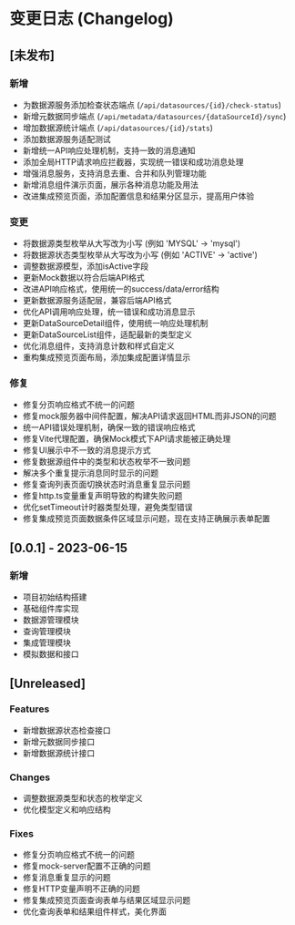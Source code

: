 # 变更日志 (Changelog)

## [未发布]

### 新增
- 为数据源服务添加检查状态端点 (`/api/datasources/{id}/check-status`)
- 新增元数据同步端点 (`/api/metadata/datasources/{dataSourceId}/sync`)
- 增加数据源统计端点 (`/api/datasources/{id}/stats`)
- 添加数据源服务适配测试
- 新增统一API响应处理机制，支持一致的消息通知
- 添加全局HTTP请求响应拦截器，实现统一错误和成功消息处理
- 增强消息服务，支持消息去重、合并和队列管理功能
- 新增消息组件演示页面，展示各种消息功能及用法
- 改进集成预览页面，添加配置信息和结果分区显示，提高用户体验

### 变更
- 将数据源类型枚举从大写改为小写 (例如 'MYSQL' -> 'mysql')
- 将数据源状态类型枚举从大写改为小写 (例如 'ACTIVE' -> 'active')
- 调整数据源模型，添加isActive字段
- 更新Mock数据以符合后端API格式
- 改进API响应格式，使用统一的success/data/error结构
- 更新数据源服务适配层，兼容后端API格式
- 优化API调用响应处理，统一错误和成功消息显示
- 更新DataSourceDetail组件，使用统一响应处理机制
- 更新DataSourceList组件，适配最新的类型定义
- 优化消息组件，支持消息计数和样式自定义
- 重构集成预览页面布局，添加集成配置详情显示

### 修复
- 修复分页响应格式不统一的问题
- 修复mock服务器中间件配置，解决API请求返回HTML而非JSON的问题
- 统一API错误处理机制，确保一致的错误响应格式
- 修复Vite代理配置，确保Mock模式下API请求能被正确处理
- 修复UI展示中不一致的消息提示方式
- 修复数据源组件中的类型和状态枚举不一致问题
- 解决多个重复提示消息同时显示的问题
- 修复查询列表页面切换状态时消息重复显示问题
- 修复http.ts变量重复声明导致的构建失败问题
- 优化setTimeout计时器类型处理，避免类型错误
- 修复集成预览页面数据条件区域显示问题，现在支持正确展示表单配置

## [0.0.1] - 2023-06-15

### 新增
- 项目初始结构搭建
- 基础组件库实现
- 数据源管理模块
- 查询管理模块 
- 集成管理模块
- 模拟数据和接口

## [Unreleased]

### Features

- 新增数据源状态检查接口
- 新增元数据同步接口
- 新增数据源统计接口

### Changes

- 调整数据源类型和状态的枚举定义
- 优化模型定义和响应结构

### Fixes

- 修复分页响应格式不统一的问题
- 修复mock-server配置不正确的问题 
- 修复消息重复显示的问题
- 修复HTTP变量声明不正确的问题
- 修复集成预览页面查询表单与结果区域显示问题
- 优化查询表单和结果组件样式，美化界面